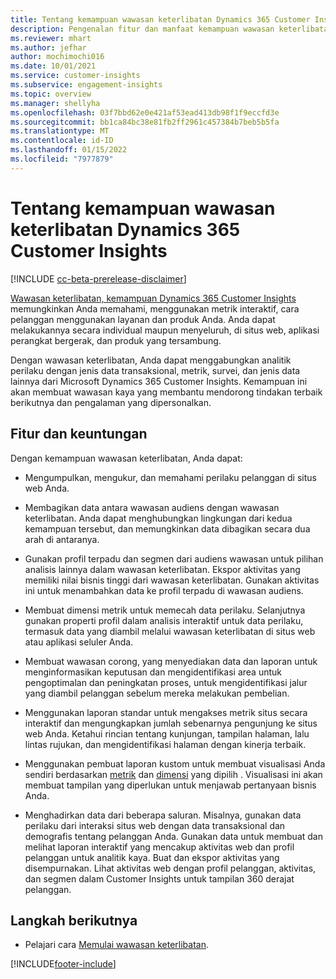 ```yaml
---
title: Tentang kemampuan wawasan keterlibatan Dynamics 365 Customer Insights
description: Pengenalan fitur dan manfaat kemampuan wawasan keterlibatan.
ms.reviewer: mhart
ms.author: jefhar
author: mochimochi016
ms.date: 10/01/2021
ms.service: customer-insights
ms.subservice: engagement-insights
ms.topic: overview
ms.manager: shellyha
ms.openlocfilehash: 03f7bbd62e0e421af53ead413db98f1f9eccfd3e
ms.sourcegitcommit: bb1ca84bc38e81fb2ff2961c457384b7beb5b5fa
ms.translationtype: MT
ms.contentlocale: id-ID
ms.lasthandoff: 01/15/2022
ms.locfileid: "7977879"
---
```

# <a name="about-dynamics-365-customer-insights-engagement-insights-capability"></a>Tentang kemampuan wawasan keterlibatan Dynamics 365 Customer Insights 

[!INCLUDE [cc-beta-prerelease-disclaimer](includes/cc-beta-prerelease-disclaimer.md)]

[Wawasan keterlibatan, kemampuan Dynamics 365 Customer Insights](https://dynamics.microsoft.com/ai/customer-insights/engagement-insights-capability/) memungkinkan Anda memahami, menggunakan metrik interaktif, cara pelanggan menggunakan layanan dan produk Anda. Anda dapat melakukannya secara individual maupun menyeluruh, di situs web, aplikasi perangkat bergerak, dan produk yang tersambung.

Dengan wawasan keterlibatan, Anda dapat menggabungkan analitik perilaku dengan jenis data transaksional, metrik, survei, dan jenis data lainnya dari Microsoft Dynamics 365 Customer Insights. Kemampuan ini akan membuat wawasan kaya yang membantu mendorong tindakan terbaik berikutnya dan pengalaman yang dipersonalkan.

## <a name="features-and-benefits"></a>Fitur dan keuntungan

Dengan kemampuan wawasan keterlibatan, Anda dapat:

- Mengumpulkan, mengukur, dan memahami perilaku pelanggan di situs web Anda.

- Membagikan data antara wawasan audiens dengan wawasan keterlibatan. Anda dapat menghubungkan lingkungan dari kedua kemampuan tersebut, dan memungkinkan data dibagikan secara dua arah di antaranya.

- Gunakan profil terpadu dan segmen dari audiens wawasan untuk pilihan analisis lainnya dalam wawasan keterlibatan. Ekspor aktivitas yang memiliki nilai bisnis tinggi dari wawasan keterlibatan. Gunakan aktivitas ini untuk menambahkan data ke profil terpadu di wawasan audiens.

- Membuat dimensi metrik untuk memecah data perilaku. Selanjutnya gunakan properti profil dalam analisis interaktif untuk data perilaku, termasuk data yang diambil melalui wawasan keterlibatan di situs web atau aplikasi seluler Anda.

- Membuat wawasan corong, yang menyediakan data dan laporan untuk menginformasikan keputusan dan mengidentifikasi area untuk pengoptimalan dan peningkatan proses, untuk mengidentifikasi jalur yang diambil pelanggan sebelum mereka melakukan pembelian. 

-  Menggunakan laporan standar untuk mengakses metrik situs secara interaktif dan mengungkapkan jumlah sebenarnya pengunjung ke situs web Anda. Ketahui rincian tentang kunjungan, tampilan halaman, lalu lintas rujukan, dan mengidentifikasi halaman dengan kinerja terbaik.

- Menggunakan pembuat laporan kustom untuk membuat visualisasi Anda sendiri berdasarkan [metrik](glossary.md) dan [dimensi](glossary.md) yang dipilih . Visualisasi ini akan membuat tampilan yang diperlukan untuk menjawab pertanyaan bisnis Anda.

- Menghadirkan data dari beberapa saluran. Misalnya, gunakan data perilaku dari interaksi situs web dengan data transaksional dan demografis tentang pelanggan Anda. Gunakan data untuk membuat dan melihat laporan interaktif yang mencakup aktivitas web dan profil pelanggan untuk analitik kaya. Buat dan ekspor aktivitas yang disempurnakan. Lihat aktivitas web dengan profil pelanggan, aktivitas, dan segmen dalam Customer Insights untuk tampilan 360 derajat pelanggan.

## <a name="next-steps"></a>Langkah berikutnya

- Pelajari cara [Memulai wawasan keterlibatan](get-started.md).


[!INCLUDE[footer-include](../includes/footer-banner.md)]
